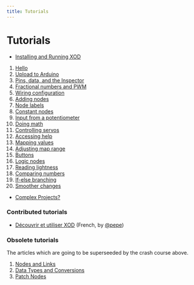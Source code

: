 ```yaml
---
title: Tutorials
---
```


Tutorials
=========

* [Installing and Running XOD](./install/)

1. [Hello](./01-hello)
2. [Upload to Arduino](./02-deploy)
3. [Pins, data, and the Inspector](./03-inspector)
4. [Fractional numbers and PWM](./04-pwm)
5. [Wiring configuration](./05-wiring)
6. [Adding nodes](./06-adding-nodes)
7. [Node labels](./07-labels)
8. [Constant nodes](./08-constants)
9. [Input from a potentiometer](./09-pot)
10. [Doing math](./10-math)
11. [Controlling servos](./11-servo)
12. [Accessing help](./12-help)
13. [Mapping values](./13-map)
14. [Adjusting map range](./14-map-adjust)
15. [Buttons](./15-buttons)
16. [Logic nodes](./16-logic)
17. [Reading lightness](./17-ldr)
18. [Comparing numbers](./18-comparisons)
19. [If-else branching](./19-if-else)
20. [Smoother changes](./20-fade)

* [Complex Projects?](./complex-projects/)

### Contributed tutorials

* [Découvrir et utiliser XOD](http://formations.open-elearning.fr/modules/electronique/xod/decouverte/) (French, by [@pepe](https://forum.xod.io/u/pepe/summary))

### Obsolete tutorials

The articles which are going to be superseeded by the crash course above.

1. [Nodes and Links](./nodes-and-links/)
1. [Data Types and Conversions](./data-types-and-conversions/)
1. [Patch Nodes](./patch-nodes/)
